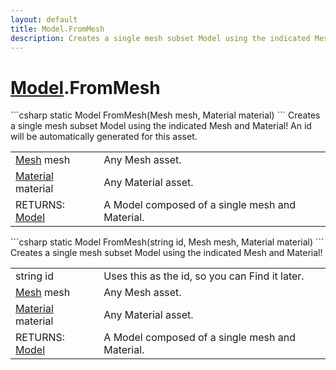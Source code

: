 ```yaml
---
layout: default
title: Model.FromMesh
description: Creates a single mesh subset Model using the indicated Mesh and Material! An id will be automatically generated for this asset.
---
```

# [Model]({{site.url}}/Pages/Reference/Model.html).FromMesh

<div class='signature' markdown='1'>
```csharp
static Model FromMesh(Mesh mesh, Material material)
```
Creates a single mesh subset Model using the indicated
Mesh and Material! An id will be automatically generated for this
asset.
</div>

|  |  |
|--|--|
|[Mesh]({{site.url}}/Pages/Reference/Mesh.html) mesh|Any Mesh asset.|
|[Material]({{site.url}}/Pages/Reference/Material.html) material|Any Material asset.|
|RETURNS: [Model]({{site.url}}/Pages/Reference/Model.html)|A Model composed of a single mesh and Material.|

<div class='signature' markdown='1'>
```csharp
static Model FromMesh(string id, Mesh mesh, Material material)
```
Creates a single mesh subset Model using the indicated
Mesh and Material!
</div>

|  |  |
|--|--|
|string id|Uses this as the id, so you can Find it later.|
|[Mesh]({{site.url}}/Pages/Reference/Mesh.html) mesh|Any Mesh asset.|
|[Material]({{site.url}}/Pages/Reference/Material.html) material|Any Material asset.|
|RETURNS: [Model]({{site.url}}/Pages/Reference/Model.html)|A Model composed of a single mesh and Material.|




